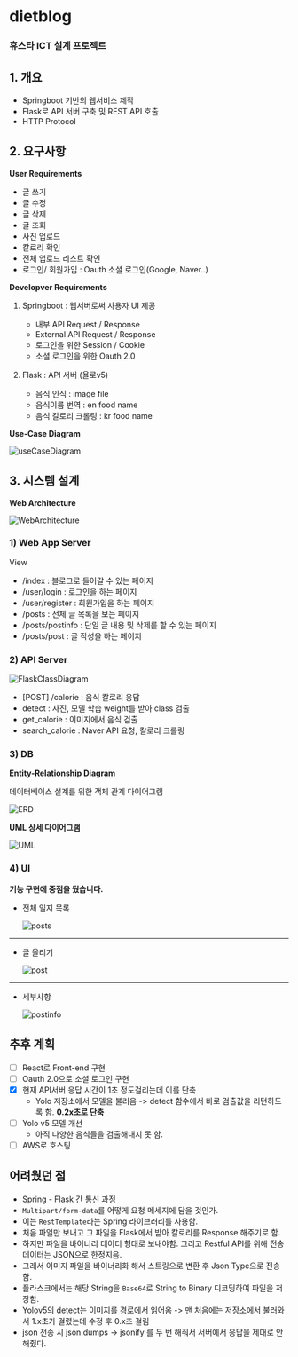 # dietblog

### 휴스타 ICT 설계 프로젝트

## 1. 개요

- Springboot 기반의 웹서비스 제작
- Flask로 API 서버 구축 및 REST API 호출
- HTTP Protocol

## 2. 요구사항

**User Requirements**

- 글 쓰기
- 글 수정
- 글 삭제
- 글 조회
- 사진 업로드
- 칼로리 확인
- 전체 업로드 리스트 확인
- 로그인/ 회원가입 : Oauth 소셜 로그인(Google, Naver..)

**Developver Requirements**

1. Springboot : 웹서버로써 사용자 UI 제공
	- 내부 API Request / Response
	- External API Request / Response
	- 로그인을 위한 Session / Cookie
	- 소셜 로그인을 위한 Oauth 2.0

4. Flask : API 서버 (욜로v5)
	- 음식 인식 : image file
	- 음식이름 번역 : en food name
	- 음식 칼로리 크롤링 : kr food name

**Use-Case Diagram**

![useCaseDiagram](./images/useCaseDiagram.png)

## 3. 시스템 설계

**Web Architecture**

![WebArchitecture](./images/WebArchtecture.png)

### 1) **Web App Server**

View

- /index : 블로그로 들어갈 수 있는 페이지
- /user/login : 로그인을 하는 페이지
- /user/register : 회원가입을 하는 페이지
- /posts : 전체 글 목록을 보는 페이지
- /posts/postinfo : 단일 글 내용 및 삭제를 할 수 있는 페이지
- /posts/post : 글 작성을 하는 페이지

### 2) **API Server**

![FlaskClassDiagram](./images/FlaskClassDiagram.png)

- [POST] /calorie : 음식 칼로리 응답
- detect : 사진, 모델 학습 weight를 받아 class 검출
- get_calorie : 이미지에서 음식 검출
- search_calorie : Naver API 요청, 칼로리 크롤링

### 3) **DB**

**Entity-Relationship Diagram**

데이터베이스 설계를 위한 객체 관계 다이어그램

![ERD](./images/erd.png)

**UML 상세 다이어그램**

![UML](./images/uml.png)

### 4) **UI**

**기능 구현에 중점을 뒀습니다.**

- 전체 일지 목록

    ![posts](./images/posts.png)

-----------------------------------
- 글 올리기

    ![post](./images/post.png)

-----------------------------------
- 세부사항

    ![postinfo](./images/postinfo.png)



## 추후 계획

- [ ] React로 Front-end 구현
- [ ] Oauth 2.0으로 소셜 로그인 구현
- [X] 현재 API서버 응답 시간이 1초 정도걸리는데 이를 단축
	- Yolo 저장소에서 모델을 불러옴 -> detect 함수에서 바로 검출값을 리턴하도록 함. **0.2x초로 단축**
- [ ] Yolo v5 모델 개선
	- 아직 다양한 음식들을 검출해내지 못 함.
- [ ] AWS로 호스팅

## 어려웠던 점

- Spring - Flask 간 통신 과정
- `Multipart/form-data`를 어떻게 요청 메세지에 담을 것인가.
- 이는 `RestTemplate`라는 Spring 라이브러리를 사용함.
- 처음 파일만 보내고 그 파일을 Flask에서 받아 칼로리를 Response 해주기로 함.
- 하지만 파일을 바이너리 데이터 형태로 보내야함. 그리고 Restful API를 위해 전송 데이터는 JSON으로 한정지음.
- 그래서 이미지 파일을 바이너리화 해서 스트링으로 변환 후 Json Type으로 전송함.
- 플라스크에서는 해당 String을 `Base64`로 String to Binary 디코딩하여 파일을 저장함.
- Yolov5의 detect는 이미지를 경로에서 읽어옴 -> 맨 처음에는 저장소에서 불러와서 1.x초가 걸렸는데 수정 후 0.x초 걸림
- json 전송 시 json.dumps -> jsonify 를 두 번 해줘서 서버에서 응답을 제대로 안 해줬다.